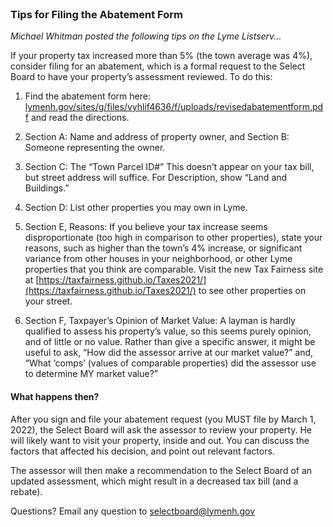 <br />

### Tips for Filing the Abatement Form

_Michael Whitman posted the following tips on the Lyme Listserv..._

If your property tax increased more than 5% (the town average was 4%), consider filing for an abatement, which is a formal request to the Select Board to have your property’s assessment reviewed. To do this:

1. Find the abatement form here: [lymenh.gov/sites/g/files/vyhlif4636/f/uploads/revisedabatementform.pdf](lymenh.gov/sites/g/files/vyhlif4636/f/uploads/revisedabatementform.pdf) and read the directions.

2. Section A: Name and address of property owner, and Section B: Someone representing the owner.

3. Section C: The “Town Parcel ID#” This doesn’t appear on your tax bill, but street address will suffice. For Description, show “Land and Buildings.”

4. Section D: List other properties you may own in Lyme.

5. Section E, Reasons: If you believe your tax increase seems disproportionate (too high in comparison to other properties), state your reasons, such as higher than the town’s 4% increase, or significant variance from other houses in your neighborhood, or other Lyme properties that you think are comparable. Visit the new Tax Fairness site at [https://taxfairness.github.io/Taxes2021/](https://taxfairness.github.io/Taxes2021/) to see other properties on your street.

6. Section F, Taxpayer’s Opinion of Market Value: A layman is hardly qualified to assess his property’s value, so this seems purely opinion, and of little or no value. Rather than give a specific answer, it might be useful to ask, “How did the assessor arrive at our market value?” and, “What ‘comps’ (values of comparable properties) did the assessor use to determine MY market value?”

#### What happens then?

After you sign and file your abatement request (you MUST file by March 1, 2022), the Select Board will ask the assessor to review your property. He will likely want to visit your property, inside and out. You can discuss the factors that affected his decision, and point out relevant factors.

The assessor will then make a recommendation to the Select Board of an updated assessment, which might result in a decreased tax bill (and a rebate).

Questions? Email any question to [selectboard@lymenh.gov](mailto:selectboard@lymenh.gov)
